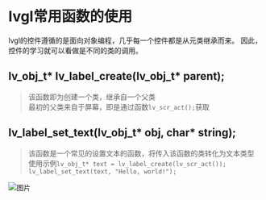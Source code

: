 # lvgl常用函数的使用 
lvgl的控件遵循的是面向对象编程，几乎每一个控件都是从元类继承而来。 
因此，控件的学习就可以看做是不同的类的调用。
## lv_obj_t* lv_label_create(lv_obj_t* parent); 
>该函数即为创建一个类，继承自一个父类  
>最初的父类来自于屏幕，即是通过函数```lv_scr_act();```获取  

## lv_label_set_text(lv_obj_t* obj, char* string);
>该函数是一个常见的设置文本的函数，将传入该函数的类转化为文本类型
>使用示例```lv_obj_t* text = lv_label_create(lv_scr_act());
 lv_label_set_text(text, "Hello, world!");```

![图片](https://github.com/user-attachments/assets/562e1faa-33d5-41ea-9e29-eefc230869e7)

